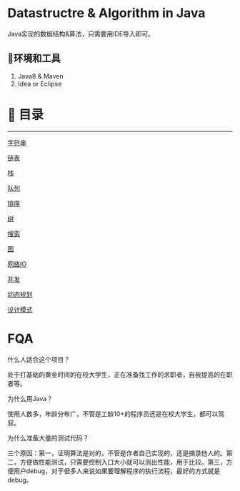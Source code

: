 # Datastructre & Algorithm in Java

Java实现的数据结构&算法，只需要用IDE导入即可。

🔧环境和工具
------
  1. Java8 & Maven
  2. Idea or Eclipse

# 📖 目录
------

[字符串](/Users/springchan/github/Datastructure/src/main/java/org/razertory/datastructure/string/README.md)

[链表](/Users/springchan/github/Datastructure/src/main/java/org/razertory/datastructure/linkedlist/README.md)

[栈](/Users/springchan/github/Datastructure/src/main/java/org/razertory/datastructure/stack/README.md)

[队列](/Users/springchan/github/Datastructure/src/main/java/org/razertory/datastructure/queue/README.md)

[排序](/Users/springchan/github/Datastructure/src/main/java/org/razertory/datastructure/sort/README.md)

[树](/Users/springchan/github/Datastructure/src/main/java/org/razertory/datastructure/tree/README.md)

[搜索](/Users/springchan/github/Datastructure/src/main/java/org/razertory/datastructure/search/README.md)

[图](/Users/springchan/github/Datastructure/src/main/java/org/razertory/datastructure/graph/README.md)

[网络IO](/Users/springchan/github/Datastructure/src/main/java/org/razertory/datastructure/io/README.md)

[并发](./src/main/java/org/razertory/datastructure/concurrent/README.md)

[动态规划](./src/main/java/org/razertory/datastructure/dp/README.md)

[设计模式](./src/main/java/org/razertory/datastructure/designPatterns/README.md)

# FQA
什么人适合这个项目？

处于打基础的黄金时间的在校大学生，正在准备找工作的求职者，自我提高的在职者等。

为什么用Java？

使用人数多，年龄分布广，不管是工龄10+的程序员还是在校大学生，都可以驾驭。

为什么准备大量的测试代码？

三个原因：第一，证明算法是对的，不管是作者自己实现的，还是摘录他人的。第二，方便做性能测试，只需要控制入口大小就可以测出性能，用于比较。第三，方便用户debug，对于很多人来说如果要理解程序的执行流程，最好的方式就是debug。